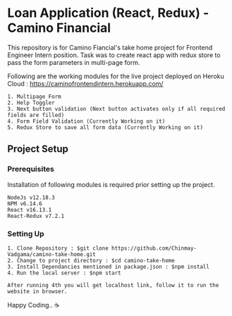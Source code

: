 # Loan Application (React, Redux) - Camino Financial

This repository is for Camino Fiancial's take home project for Frontend Engineer Intern position. Task was to create react app with redux store to pass the form parameters in multi-page form.

Following are the working modules for the live project deployed on Heroku Cloud : https://caminofrontendintern.herokuapp.com/
```
1. Multipage Form
2. Help Toggler 
3. Next button validation (Next button activates only if all required fields are filled)
4. Form Field Validation (Currently Working on it)
5. Redux Store to save all form data (Currently Working on it)
```


## Project Setup

### Prerequisites
Installation of following modules is required prior setting up the project.
```
NodeJs v12.18.3
NPM v6.14.6
React v16.13.1
React-Redux v7.2.1
```

### Setting Up
```
1. Clone Repository : $git clone https://github.com/Chinmay-Vadgama/camino-take-home.git
2. Change to project directory : $cd camino-take-home
3. Install Dependancies mentioned in package.json : $npm install
4. Run the local server : $npm start

After running 4th you will get localhost link, follow it to run the website in browser.
```

Happy Coding.. :coffee:

